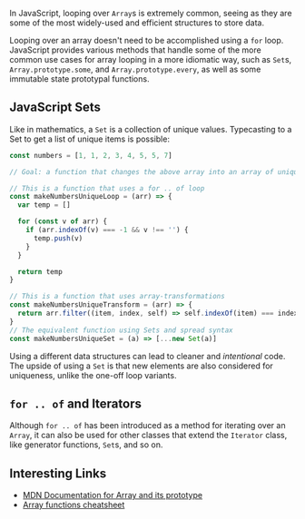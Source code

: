 In JavaScript, looping over `Array`s is extremely common, seeing as they are some of the most widely-used and efficient structures to store data.

Looping over an array doesn't need to be accomplished using a `for` loop. JavaScript provides various methods that handle some of the more common use cases for array looping in a more idiomatic way, such as `Set`s, `Array.prototype.some`, and `Array.prototype.every`, as well as some immutable state prototypal functions.

## JavaScript Sets

Like in mathematics, a `Set` is a collection of unique values. Typecasting to a Set to get a list of unique items is possible:

```js
const numbers = [1, 1, 2, 3, 4, 5, 5, 7]

// Goal: a function that changes the above array into an array of unique values (i.e. removes duplicates)

// This is a function that uses a for .. of loop
const makeNumbersUniqueLoop = (arr) => {
  var temp = []

  for (const v of arr) {
    if (arr.indexOf(v) === -1 && v !== '') {
      temp.push(v)
    }
  }

  return temp
}

// This is a function that uses array-transformations
const makeNumbersUniqueTransform = (arr) => {
  return arr.filter((item, index, self) => self.indexOf(item) === index))
}
// The equivalent function using Sets and spread syntax
const makeNumbersUniqueSet = (a) => [...new Set(a)]
```

Using a different data structures can lead to cleaner and _intentional_ code. The upside of using a `Set` is that new elements are also considered for uniqueness, unlike the one-off loop variants.

## `for .. of` and Iterators

Although `for .. of` has been introduced as a method for iterating over an `Array`, it can also be used for other classes that extend the `Iterator` class, like generator functions, `Set`s, and so on.

## Interesting Links

- [MDN Documentation for Array and its prototype](https://developer.mozilla.org/en-US/docs/Web/JavaScript/Reference/Global_Objects/Array)
- [Array functions cheatsheet](https://dmitripavlutin.com/operations-on-arrays-javascript/)
